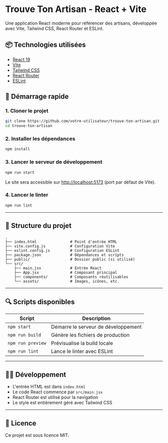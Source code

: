 # Trouve Ton Artisan - React + Vite

Une application React moderne pour référencer des artisans, développée avec Vite, Tailwind CSS, React Router et ESLint.

## 📦 Technologies utilisées

- [React 19](https://reactjs.org/)
- [Vite](https://vitejs.dev/)
- [Tailwind CSS](https://tailwindcss.com/)
- [React Router](https://reactrouter.com/)
- [ESLint](https://eslint.org/)

## 🚀 Démarrage rapide

### 1. Cloner le projet

```bash
git clone https://github.com/votre-utilisateur/trouve-ton-artisan.git
cd trouve-ton-artisan
```

### 2. Installer les dépendances

```bash
npm install
```

### 3. Lancer le serveur de développement

```bash
npm run start
```

Le site sera accessible sur [http://localhost:5173](http://localhost:5173) (port par défaut de Vite).

### 4. Lancer le linter

```bash
npm run lint
```

---

## 📁 Structure du projet

```
.
├── index.html               # Point d'entrée HTML
├── vite.config.js           # Configuration Vite
├── eslint.config.js         # Configuration ESLint
├── package.json             # Dépendances et scripts
├── public/                  # Dossier public (si utilisé)
└── src/
    ├── main.jsx             # Entrée React
    ├── App.jsx              # Composant principal
    ├── components/          # Composants réutilisables
    └── assets/              # Images, icônes, etc.
```

---

## 🔍 Scripts disponibles

| Script         | Description                                 |
|----------------|---------------------------------------------|
| `npm start`    | Démarre le serveur de développement         |
| `npm run build`| Génère les fichiers de production           |
| `npm run preview` | Prévisualise la build locale             |
| `npm run lint` | Lance le linter avec ESLint                 |

---

## 🧑‍💻 Développement

- L'entrée HTML est dans `index.html`
- Le code React commence par `src/main.jsx`
- React Router est utilisé pour la navigation
- Le style est entièrement géré avec Tailwind CSS

---

## 📝 Licence

Ce projet est sous licence MIT.
